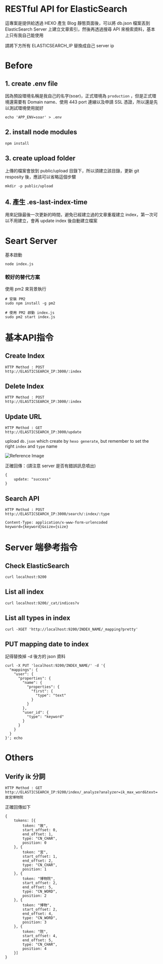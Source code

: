 RESTful API for ElasticSearch
===============================

這專案是提供給透過 HEXO 產生 Blog 靜態頁面後，可以將 db.json 檔案丟到 ElasticSearch Server 上建立文章索引，然後再透過搜尋 API 來檢索資料，基本上只有我自己能使用

請將下方所有 ELASTICSEARCH_IP 替換成自己 server ip

# Before

## 1. create .env file

因為預設環境名稱是我自己的名字(soar)，正式環境為 `production` ，但是正式環境還需要有 Domain name、使用 443 port 連線以及申請 SSL 憑證，所以還是先以測試環境使用就好

````
echo 'APP_ENV=soar' > .env
````
## 2. install node modules

````
npm install
````
## 3. create upload folder
上傳的檔案會放到 public/upload 目錄下，所以須建立該目錄，更新 git resposity 後，應該可以省略這個步驟

````
mkdir -p public/upload
````

## 4. 產生 .es-last-index-time
用來記錄最後一次更新的時間，避免已經建立過的文章重複建立 index，第一次可以不用建立，會再 update index 後自動建立檔案


# Seart Server
基本啟動

````
node index.js
````

### 較好的替代方案
使用 pm2 來背景執行

````
# 安裝 PM2
sudo npm install -g pm2

# 使用 PM2 啟動 index.js
sudo pm2 start index.js
````

# 基本API指令 

## Create Index

````
HTTP Method : POST
http://ELASTICSEARCH_IP:3000/:index
````

## Delete Index

````
HTTP Method : POST
http://ELASTICSEARCH_IP:3000/:index
````

## Update URL

````
HTTP Method : GET
http://ELASTICSEARCH_IP:3000/update
````

upload `db.json` which create by `hexo generate`, but remember to set the right `index` and `type` name

![Reference Image](https://i.imgur.com/2wFmH1N.png)

正確回傳：(請注意 server 是否有錯誤訊息噴出)

````
{
	update: "success"
}
````

## Search API

````
HTTP Method : POST
http://ELASTICSEARCH_IP:3000/search/:index/:type

Content-Type: application/x-www-form-urlencoded
keyword={keyword}&size={size}
````


# Server 端參考指令

## Check ElasticSearch

````
curl localhost:9200
````

## List all index

````
curl localhost:9200/_cat/indices?v
````

## List all types in index

````
curl -XGET 'http://localhost:9200/INDEX_NAME/_mapping?pretty'
````

## PUT mapping date to index
記得替換掉 -d 後方的 json 資料

````
curl -X PUT 'localhost:9200/INDEX_NAME/' -d '{
  "mappings": {
    "user": {
      "properties": {
        "name": {
          "properties": {
            "first": {
              "type": "text"
            }
          }
        },
        "user_id": {
          "type": "keyword"
        }
      }
    }
  }
}'; echo 
````


# Others

## Verify ik 分詞

````
HTTP Method : GET
http://ELASTICSEARCH_IP:9200/index/_analyze?analyzer=ik_max_word&text=故宮博物院
````

正確回傳如下

````
{
    tokens: [{
        token: "故",
        start_offset: 0,
        end_offset: 1,
        type: "CN_CHAR",
        position: 0
    }, {
        token: "宮",
        start_offset: 1,
        end_offset: 2,
        type: "CN_CHAR",
        position: 1
    }, {
        token: "博物院",
        start_offset: 2,
        end_offset: 5,
        type: "CN_WORD",
        position: 2
    }, {
        token: "博物",
        start_offset: 2,
        end_offset: 4,
        type: "CN_WORD",
        position: 3
    }, {
        token: "院",
        start_offset: 4,
        end_offset: 5,
        type: "CN_CHAR",
        position: 4
    }]
}
````
